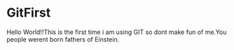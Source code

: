 # GitFirst
Hello World!!This is the first time i am using GIT so dont make fun of me.You people werent born fathers of Einstein.
